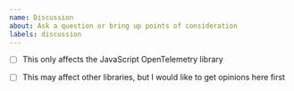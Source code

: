 ```yaml
---
name: Discussion
about: Ask a question or bring up points of consideration
labels: discussion
---
```


<!--
**NB:** Before opening a discussion here, please consider whether it is JS specific, or if it should be considered in the [other OpenTelemetry client libraries](https://github.com/open-telemetry/). If so, please [open an issue on opentelemetry-specification](https://github.com/open-telemetry/opentelemetry-specification/issues/new) first.
-->

- [ ] This only affects the JavaScript OpenTelemetry library
- [ ] This may affect other libraries, but I would like to get opinions here first

